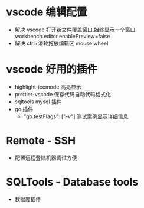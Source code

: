 # vscode 编辑配置

- 解决 vscode 打开新文件覆盖窗口,始终显示一个窗口 workbench.editor.enablePreview=false
- 解决 ctrl+滑轮拖放编辑区 mouse wheel

# vscode 好用的插件

- highlight-icemode 高亮显示
- prettier-vscode 保存代码自动代码格式化
- sqltools mysql 插件
- go 插件
  - "go.testFlags": ["-v"] 测试案例显示详细信息

# Remote - SSH
- 配置远程登陆机器调试方便  

# SQLTools - Database tools
- 数据库插件
